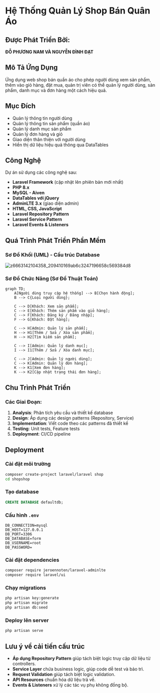 # Hệ Thống Quản Lý Shop Bán Quân Áo

## Được Phát Triển Bởi:
**ĐỖ PHƯƠNG NAM VÀ NGUYỄN ĐÌNH ĐẠT**

## Mô Tả Ứng Dụng
Ứng dụng web shop bán quần áo cho phép người dùng xem sản phẩm, thêm vào giỏ hàng, đặt mua, quản trị viên có thể quản lý người dùng, sản phẩm, danh mục và đơn hàng một cách hiệu quả.

## Mục Đích
- Quản lý thông tin người dùng
- Quản lý thông tin sản phẩm (quần áo)
- Quản lý danh mục sản phẩm
- Quản lý đơn hàng và giỏ 
- Giao diện thân thiện với người dùng
- Hiển thị dữ liệu hiệu quả thông qua DataTables

## Công Nghệ
Dự án sử dụng các công nghệ sau:
- **Laravel Framework** (cập nhật lên phiên bản mới nhất)
- **PHP 8.x**
- **MySQL - Aiven**
- **DataTables với jQuery**
- **AdminLTE 3.x** (giao diện admin)
- **HTML, CSS, JavaScript**
- **Laravel Repository Pattern**
- **Laravel Service Pattern**
- **Laravel Events & Listeners**

## Quá Trình Phát Triển Phần Mềm
### Sơ Đồ Khối (UML) - Cấu trúc Database
![z6663142104358_209410169ab6c3247196658c569384d8](https://github.com/user-attachments/assets/39c12bcf-ffe1-4ea1-8c92-8d540ca3ecb9)


### Sơ Đồ Chức Năng (Sơ Đồ Thuật Toán)
```mermaid
graph TD;
    A[Người dùng truy cập hệ thống] --> B[Chọn hành động];
    B --> C{Loại người dùng};

    C --> D[Khách: Xem sản phẩm];
    C --> E[Khách: Thêm sản phẩm vào giỏ hàng];
    C --> F[Khách: Đăng ký / Đăng nhập];
    F --> G[Khách: Đặt hàng];

    C --> H[Admin: Quản lý sản phẩm];
    H --> H1[Thêm / Sửa / Xóa sản phẩm];
    H --> H2[Tìm kiếm sản phẩm];
    
    C --> I[Admin: Quản lý danh mục];
    I --> I1[Thêm / Sửa / Xóa danh mục];

    C --> J[Admin: Quản lý người dùng];
    C --> K[Admin: Quản lý đơn hàng];
    K --> K1[Xem đơn hàng];
    K --> K2[Cập nhật trạng thái đơn hàng];

```

## Chu Trình Phát Triển
### Các Giai Đoạn:
1. **Analysis**: Phân tích yêu cầu và thiết kế database
2. **Design**: Áp dụng các design patterns (Repository, Service)
3. **Implementation**: Viết code theo các patterns đã thiết kế
4. **Testing**: Unit tests, Feature tests
5. **Deployment**: CI/CD pipeline

## Deployment
### Cài đặt môi trường
```sh
composer create-project laravel/laravel shop
cd shopshop
```

### Tạo database
```sql
CREATE DATABASE defaultdb;
```

### Cấu hình `.env`
```env
DB_CONNECTION=mysql
DB_HOST=127.0.0.1
DB_PORT=3306
DB_DATABASE=form
DB_USERNAME=root
DB_PASSWORD=
```

### Cài đặt dependencies
```sh
composer require jeroennoten/laravel-adminlte
composer require laravel/ui
```

### Chạy migrations
```sh
php artisan key:generate
php artisan migrate
php artisan db:seed
```

### Deploy lên server
```sh
php artisan serve
```
## Lưu ý về cải tiến cấu trúc
- **Áp dụng Repository Pattern** giúp tách biệt logic truy cập dữ liệu từ controllers.
- **Service Layer** chứa business logic, giúp code dễ test và bảo trì.
- **Request Validation** giúp tách biệt logic validation.
- **API Resources** chuẩn hóa dữ liệu trả về.
- **Events & Listeners** xử lý các tác vụ phụ không đồng bộ.
